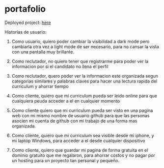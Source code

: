# portafolio

Deployed project: [here](http://nateusse.com/)

Historias de usuario:


1. Como usuario, quiero poder cambiar la visibilidad a dark mode  pero cambiarla otra vez a light mode de ser necesario, para no cansar la vista con una pantalla muy brillante.

2. Como reclutador, no quiero tener que registrarme  para poder ver la informacion por si el candidato no llena el perfil

3. Como reclutador, quero poder ver la informacion este organizada segun categorias similares y palabras claves para hacer una lectura rapida del curriculum y ahorrar tiempo

4. Como cliente, quiero que mi curriculum pueda ser leido online para que cualquiera peuda acceder a el en cualquier momento

5. Como cliente quiero que mi curriculum pueda ser visto en una pagina web con mi mismo nombre de usuario github para que las personas asocien mi cuenta de github con mi trabajo de una forma mas organizada. 

6. Como cliente, quiero que mi curriculum sea visible desde mi iphone, y mi laptop Windows, para acceder a el desde cualquier dispositivo

7. Como cliente, quiero que guardar mi pagina de forma gratuita en el dominio gratuito que me regalaron, para ahorrar costos y no pagar por un hosting para un proyecto tan personal y pequeño.
